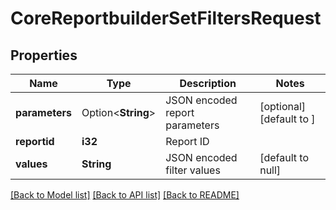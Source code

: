 # CoreReportbuilderSetFiltersRequest

## Properties

Name | Type | Description | Notes
------------ | ------------- | ------------- | -------------
**parameters** | Option<**String**> | JSON encoded report parameters | [optional][default to ]
**reportid** | **i32** | Report ID | 
**values** | **String** | JSON encoded filter values | [default to null]

[[Back to Model list]](../README.md#documentation-for-models) [[Back to API list]](../README.md#documentation-for-api-endpoints) [[Back to README]](../README.md)


